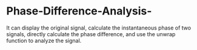 # Phase-Difference-Analysis-
It can display the original signal, calculate the instantaneous phase of two signals, directly calculate the phase difference, and use the unwrap function to analyze the signal.
